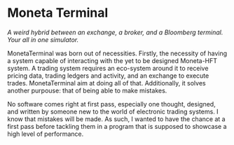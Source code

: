 # Moneta Terminal

*A weird hybrid between an exchange, a broker, and a Bloomberg terminal. Your all in one simulator.*

MonetaTerminal was born out of necessities. Firstly, the necessity of having a system capable of interacting with
the yet to be designed Moneta-HFT system. A trading system requires an eco-system around it to receive pricing data,
trading ledgers and activity, and an exchange to execute trades. MonetaTerminal aim at doing all of that.
Additionally, it solves another purpouse: that of being able to make mistakes.

No software comes right at first pass, especially one thought, designed, and written by someone new to the world of electronic trading systems.
I know that mistakes will be made. As such, I wanted to have the chance at a first pass before tackling them in a program that is supposed
to showcase a high level of performance.

